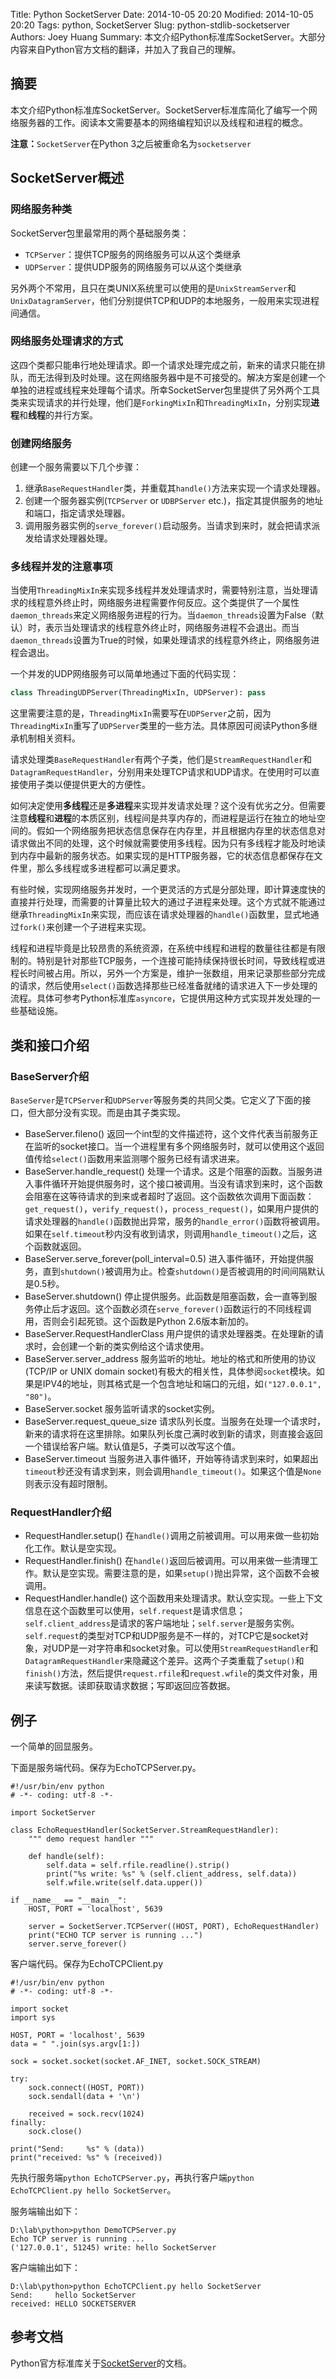 Title: Python SocketServer
Date: 2014-10-05 20:20
Modified: 2014-10-05 20:20
Tags: python, SocketServer
Slug: python-stdlib-socketserver
Authors: Joey Huang
Summary: 本文介绍Python标准库SocketServer。大部分内容来自Python官方文档的翻译，并加入了我自己的理解。


## 摘要

本文介绍Python标准库SocketServer。SocketServer标准库简化了编写一个网络服务器的工作。阅读本文需要基本的网络编程知识以及线程和进程的概念。

**注意：**`SocketServer`在Python 3之后被重命名为`socketserver`

## SocketServer概述

### 网络服务种类
SocketServer包里最常用的两个基础服务类：

* `TCPServer`：提供TCP服务的网络服务可以从这个类继承
* `UDPServer`：提供UDP服务的网络服务可以从这个类继承

另外两个不常用，且只在类UNIX系统里可以使用的是`UnixStreamServer`和`UnixDatagramServer`，他们分别提供TCP和UDP的本地服务，一般用来实现进程间通信。

### 网络服务处理请求的方式
这四个类都只能串行地处理请求。即一个请求处理完成之前，新来的请求只能在排队，而无法得到及时处理。这在网络服务器中是不可接受的。解决方案是创建一个单独的进程或线程来处理每个请求。所幸SocketServer包里提供了另外两个工具类来实现请求的并行处理，他们是`ForkingMixIn`和`ThreadingMixIn`，分别实现**进程**和**线程**的并行方案。

### 创建网络服务
创建一个服务需要以下几个步骤：

1. 继承`BaseRequestHandler`类，并重载其`handle()`方法来实现一个请求处理器。
2. 创建一个服务器实例(`TCPServer` or `UDBPServer` etc.)，指定其提供服务的地址和端口，指定请求处理器。
3. 调用服务器实例的`serve_forever()`启动服务。当请求到来时，就会把请求派发给请求处理器处理。

### 多线程并发的注意事项

当使用`ThreadingMixIn`来实现多线程并发处理请求时，需要特别注意，当处理请求的线程意外终止时，网络服务进程需要作何反应。这个类提供了一个属性`daemon_threads`来定义网络服务进程的行为。当`daemon_threads`设置为False（默认）时，表示当处理请求的线程意外终止时，网络服务进程不会退出。而当`daemon_threads`设置为True的时候，如果处理请求的线程意外终止，网络服务进程会退出。

一个并发的UDP网络服务可以简单地通过下面的代码实现：
```python
class ThreadingUDPServer(ThreadingMixIn, UDPServer): pass
```
这里需要注意的是，`ThreadingMixIn`需要写在`UDPServer`之前，因为`ThreadingMixIn`重写了`UDPServer`类里的一些方法。具体原因可阅读Python多继承机制相关资料。

请求处理类`BaseRequestHandler`有两个子类，他们是`StreamRequestHandler`和`DatagramRequestHandler`，分别用来处理TCP请求和UDP请求。在使用时可以直接使用子类以便提供更大的方便性。

如何决定使用**多线程**还是**多进程**来实现并发请求处理？这个没有优劣之分。但需要注意**线程**和**进程**的本质区别，线程间是共享内存的，而进程是运行在独立的地址空间的。假如一个网络服务把状态信息保存在内存里，并且根据内存里的状态信息对请求做出不同的处理，这个时候就需要使用多线程。因为只有多线程才能及时地读到内存中最新的服务状态。如果实现的是HTTP服务器，它的状态信息都保存在文件里，那么多线程或多进程都可以满足要求。

有些时候，实现网络服务并发时，一个更灵活的方式是分部处理，即计算速度快的直接并行处理，而需要的计算量比较大的通过子进程来处理。这个方式就不能通过继承`ThreadingMixIn`来实现，而应该在请求处理器的`handle()`函数里，显式地通过`fork()`来创建一个子进程来实现。

线程和进程毕竟是比较昂贵的系统资源，在系统中线程和进程的数量往往都是有限制的。特别是针对那些TCP服务，一个连接可能持续保持很长时间，导致线程或进程长时间被占用。所以，另外一个方案是，维护一张数组，用来记录那些部分完成的请求，然后使用`select()`函数选择那些已经准备就绪的请求进入下一步处理的流程。具体可参考Python标准库`asyncore`，它提供用这种方式实现并发处理的一些基础设施。

## 类和接口介绍

### BaseServer介绍

`BaseServer`是`TCPServer`和`UDPServer`等服务类的共同父类。它定义了下面的接口，但大部分没有实现。而是由其子类实现。

* BaseServer.fileno()
  返回一个int型的文件描述符，这个文件代表当前服务正在监听的socket接口。当一个进程里有多个网络服务时，就可以使用这个返回值传给`select()`函数用来监测哪个服务已经有请求进来。
* BaseServer.handle_request()
  处理一个请求。这是个阻塞的函数。当服务进入事件循环开始提供服务时，这个接口被调用。当没有请求到来时，这个函数会阻塞在这等待请求的到来或者超时了返回。这个函数依次调用下面函数：`get_request()`，`verify_request()`，`process_request()`，如果用户提供的请求处理器的`handle()`函数抛出异常，服务的`handle_error()`函数将被调用。如果在`self.timeout`秒内没有收到请求，则调用`handle_timeout()`之后，这个函数就返回。
* BaseServer.serve_forever(poll_interval=0.5)
  进入事件循环，开始提供服务，直到`shutdown()`被调用为止。检查`shutdown()`是否被调用的时间间隔默认是0.5秒。
* BaseServer.shutdown()
  停止提供服务。此函数是阻塞函数，会一直等到服务停止后才返回。这个函数必须在`serve_forever()`函数运行的不同线程调用，否则会引起死锁。这个函数是Python 2.6版本新加的。
* BaseServer.RequestHandlerClass
  用户提供的请求处理器类。在处理新的请求时，会创建一个新的类实例给这个请求使用。
* BaseServer.server_address
  服务监听的地址。地址的格式和所使用的协议(TCP/IP or UNIX domain socket)有极大的相关性，具体参阅`socket`模块。如果是IPV4的地址，则其格式是一个包含地址和端口的元组，如`("127.0.0.1", "80")`。
* BaseServer.socket
  服务监听请求的socket实例。
* BaseServer.request_queue_size
  请求队列长度。当服务在处理一个请求时，新来的请求将在这里排除。如果队列长度己满时收到新的请求，则直接会返回一个错误给客户端。默认值是5，子类可以改写这个值。
* BaseServer.timeout
  当服务进入事件循环，开始等待请求到来时，如果超出`timeout`秒还没有请求到来，则会调用`handle_timeout()`。如果这个值是`None`则表示没有超时限制。

### RequestHandler介绍

* RequestHandler.setup()
  在`handle()`调用之前被调用。可以用来做一些初始化工作。默认是空实现。
* RequestHandler.finish()
  在`handle()`返回后被调用。可以用来做一些清理工作。默认是空实现。需要注意的是，如果`setup()`抛出异常，这个函数不会被调用。
* RequestHandler.handle()
  这个函数用来处理请求。默认空实现。一些上下文信息在这个函数里可以使用，`self.request`是请求信息；`self.client_address`是请求的客户端地址；`self.server`是服务实例。`self.request`的类型对TCP和UDP服务是不一样的，对TCP它是socket对象，对UDP是一对字符串和socket对象。可以使用`StreamRequestHandler`和`DatagramRequestHandler`来隐藏这个差异。这两个子类重载了`setup()`和`finish()`方法，然后提供`request.rfile`和`request.wfile`的类文件对象，用来读写数据。读即获取请求数据；写即返回应答数据。

## 例子

一个简单的回显服务。

下面是服务端代码。保存为EchoTCPServer.py。

    #!/usr/bin/env python
    # -*- coding: utf-8 -*-

    import SocketServer

    class EchoRequestHandler(SocketServer.StreamRequestHandler):
        """ demo request handler """

        def handle(self):
            self.data = self.rfile.readline().strip()
            print("%s write: %s" % (self.client_address, self.data))
            self.wfile.write(self.data.upper())

    if __name__ == "__main__":
        HOST, PORT = 'localhost', 5639

        server = SocketServer.TCPServer((HOST, PORT), EchoRequestHandler)
        print("ECHO TCP server is running ...")
        server.serve_forever()


客户端代码。保存为EchoTCPClient.py

    #!/usr/bin/env python
    # -*- coding: utf-8 -*-

    import socket
    import sys

    HOST, PORT = 'localhost', 5639
    data = " ".join(sys.argv[1:])

    sock = socket.socket(socket.AF_INET, socket.SOCK_STREAM)

    try:
        sock.connect((HOST, PORT))
        sock.sendall(data + '\n')

        received = sock.recv(1024)
    finally:
        sock.close()

    print("Send:     %s" % (data))
    print("received: %s" % (received))

先执行服务端`python EchoTCPServer.py`，再执行客户端`python EchoTCPClient.py hello SocketServer`。

服务端输出如下：
```text
D:\lab\python>python DemoTCPServer.py
Echo TCP server is running ...
('127.0.0.1', 51245) write: hello SocketServer
```
客户端输出如下：
```text
D:\lab\python>python EchoTCPClient.py hello SocketServer
Send:     hello SocketServer
received: HELLO SOCKETSERVER
```

## 参考文档

Python官方标准库关于[SocketServer][1]的文档。

[1]: https://docs.python.org/2/library/socketserver.html
